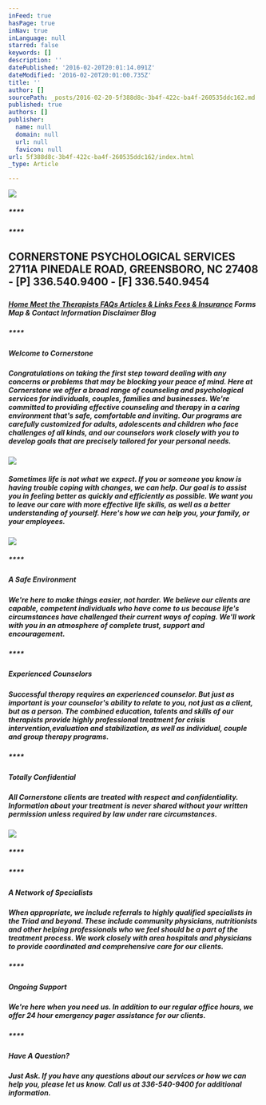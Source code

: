 ```yaml
---
inFeed: true
hasPage: true
inNav: true
inLanguage: null
starred: false
keywords: []
description: ''
datePublished: '2016-02-20T20:01:14.091Z'
dateModified: '2016-02-20T20:01:00.735Z'
title: ''
author: []
sourcePath: _posts/2016-02-20-5f388d8c-3b4f-422c-ba4f-260535ddc162.md
published: true
authors: []
publisher:
  name: null
  domain: null
  url: null
  favicon: null
url: 5f388d8c-3b4f-422c-ba4f-260535ddc162/index.html
_type: Article

---
```

![](https://the-grid-user-content.s3-us-west-2.amazonaws.com/89251a85-39a7-485d-9913-3113fdcef395.jpg)

##### ****

##### ****

## CORNERSTONE PSYCHOLOGICAL SERVICES 2711A PINEDALE ROAD, GREENSBORO, NC 27408 - \[P\] 336.540.9400 - \[F\] 336.540.9454

##### 

##### [Home     Meet the Therapists    FAQs     Articles & Links     Fees & Insurance][0] Forms     Map & Contact Information     Disclaimer     Blog

##### ****

##### **Welcome to Cornerstone**

##### Congratulations on taking the first step toward dealing with any concerns or problems that may be blocking your peace of mind. Here at Cornerstone we offer a broad range of counseling and psychological services for individuals, couples, families and businesses. We're committed to providing effective counseling and therapy in a caring environment that's safe, comfortable and inviting. Our programs are carefully customized for adults, adolescents and children who face challenges of all kinds, and our counselors work closely with you to develop goals that are precisely tailored for your personal needs.
![](https://s3-us-west-2.amazonaws.com/the-grid-img/p/d68fdc63538913b5626b3171e98c8ee35b054a8a.jpg)

##### Sometimes life is not what we expect. If you or someone you know is having trouble coping with changes, we can help. Our goal is to assist you in feeling better as quickly and efficiently as possible. We want you to leave our care with more effective life skills, as well as a better understanding of yourself. Here's how we can help you, your family, or your employees.
![](https://the-grid-user-content.s3-us-west-2.amazonaws.com/21e51626-95fd-45aa-ae6c-07767f3a7304.JPG)

##### ****

##### **A Safe Environment**

##### We're here to make things easier, not harder. We believe our clients are capable, competent individuals who have come to us because life's circumstances have challenged their current ways of coping. We'll work with you in an atmosphere of complete trust, support and encouragement.

##### ****

##### **Experienced Counselors**

##### Successful therapy requires an experienced counselor. But just as important is your counselor's ability to relate to you, not just as a client, but as a person. The combined education, talents and skills of our therapists provide highly professional treatment for crisis intervention,evaluation and stabilization, as well as individual, couple and group therapy programs.

##### ****

##### **Totally Confidential**

##### All Cornerstone clients are treated with respect and confidentiality. Information about your treatment is never shared without your written permission unless required by law under rare circumstances.
![](https://the-grid-user-content.s3-us-west-2.amazonaws.com/b650c032-ef79-4d8d-a315-2397196e07e6.JPG)

##### ****

##### ****

##### **A Network of Specialists**

##### When appropriate, we include referrals to highly qualified specialists in the Triad and beyond. These include community physicians, nutritionists and other helping professionals who we feel should be a part of the treatment process. We work closely with area hospitals and physicians to provide coordinated and comprehensive care for our clients.

##### ****

##### **Ongoing Support**

##### We're here when you need us. In addition to our regular office hours, we offer 24 hour emergency pager assistance for our clients.

##### ****

##### **Have A Question?**

##### Just Ask. If you have any questions about our services or how we can help you, please let us know. Call us at 336-540-9400 for additional information.

[0]: null